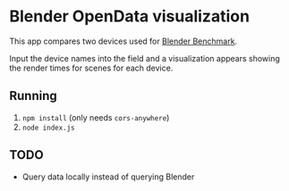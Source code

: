 # Blender OpenData visualization

This app compares two devices used for [Blender Benchmark](https://opendata.blender.org/).

Input the device names into the field and a visualization appears showing the render times for scenes for each device.

## Running

1.  `npm install` (only needs `cors-anywhere`)
2.  `node index.js`

## TODO

-   Query data locally instead of querying Blender
